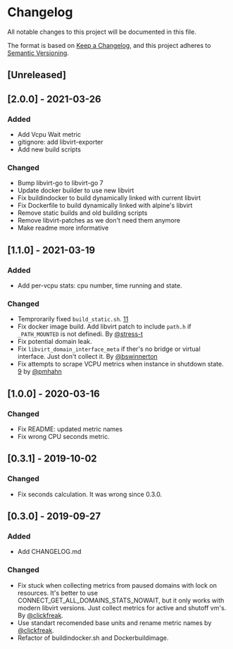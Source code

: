 # Changelog
All notable changes to this project will be documented in this file.

The format is based on [Keep a Changelog](https://keepachangelog.com/en/1.0.0/),
and this project adheres to [Semantic Versioning](https://semver.org/spec/v2.0.0.html).

## [Unreleased]

## [2.0.0] - 2021-03-26
### Added
- Add Vcpu Wait metric
- gitignore: add libvirt-exporter
- Add new build scripts

### Changed
- Bump libvirt-go to libvirt-go 7
- Update docker builder to use new libvirt
- Fix buildindocker to build dynamically linked with current libvirt
- Fix Dockerfile to build dynamically linked with alpine's libvirt
- Remove static builds and old building scripts
- Remove libvirt-patches as we don't need them anymore
- Make readme more informative

## [1.1.0] - 2021-03-19
### Added
- Add per-vcpu stats: cpu number, time running and state.

### Changed
- Temprorarily fixed `build_static.sh`. [11](https://github.com/AlexZzz/libvirt-exporter/issues/11)
- Fix docker image build. Add libvirt patch to include `path.h` if `_PATH_MOUNTED` is not definedi. By [@stress-t](https://github.com/stress-t)
- Fix potential domain leak.
- Fix `libvirt_domain_interface_meta` if ther's no bridge or virtual interface. Just don't collect it. By [@bswinnerton](https://github.com/bswinnerton)
- Fix attempts to scrape VCPU metrics when instance in shutdown state. [9](https://github.com/AlexZzz/libvirt-exporter/issues/9) by [@pmhahn](https://github.com/pmhahn)

## [1.0.0] - 2020-03-16
### Changed
- Fix README: updated metric names
- Fix wrong CPU seconds metric.

## [0.3.1] - 2019-10-02
### Changed
- Fix seconds calculation. It was wrong since 0.3.0.

## [0.3.0] - 2019-09-27
### Added
- Add CHANGELOG.md

### Changed
- Fix stuck when collecting metrics from paused domains with lock on resources. It's better to use CONNECT_GET_ALL_DOMAINS_STATS_NOWAIT, but it only works with modern libvirt versions. Just collect metrics for active and shutoff vm's. By [@clickfreak](https://github.com/clickfreak).
- Use standart recomended base units and rename metric names by [@clickfreak](https://github.com/clickfreak).
- Refactor of buildindocker.sh and Dockerbuildimage.

